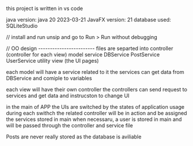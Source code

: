 this project is written in vs code

java version: java 20 2023-03-21
JavaFX version: 21
database used: SQLiteStudio

// install and run
unsip and go to 
Run > Run without debugging

// OO design ------------------------
files are separted into 
    controller
        (controller for each view)
    model
    service
        DBService
        PostService
        UserService
    utility
    view
        (the UI pages)

each model will have a service related to it
    the services can get data from DBService and comiple to variables

each view will have their own controller
    the controllers can send request to services and get data and instrucston to change UI

in the main of APP
    the UIs are switched by the states of application usage
    during each swithch
        the related controller will be in action and be assigned the services stored in main
    when necessaru, a user is stored in main and will be passed through the controller and service file

Posts are never really stored as the database is aviliable